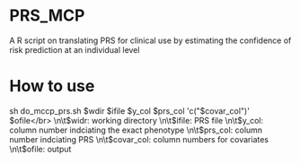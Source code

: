 # PRS_MCP
A R script on translating PRS for clinical use by estimating the confidence of risk prediction at an individual level  
# How to use
sh do_mccp_prs.sh $wdir $ifile $y_col $prs_col 'c("$covar_col")' $ofile</br>
\n\t$widr: working directory
\n\t$ifile: PRS file
\n\t$y_col: column number indciating the exact phenotype
\n\t$prs_col: column number indciating PRS
\n\t$covar_col: column numbers for covariates
\n\t$ofile: output
